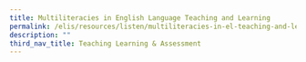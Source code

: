 ```yaml
---
title: Multiliteracies in English Language Teaching and Learning
permalink: /elis/resources/listen/multiliteracies-in-el-teaching-and-learning/
description: ""
third_nav_title: Teaching Learning & Assessment
---
```

